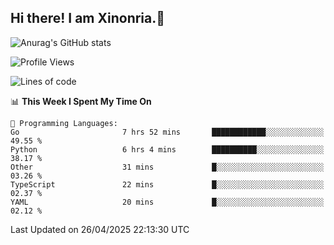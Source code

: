 ## Hi there! I am Xinonria.👋

![Anurag's GitHub stats](https://status-git-main-xinonrias-projects-f26540e3.vercel.app/api?username=xinonria&hide=stars,issues)

<!--START_SECTION:waka-->
![Profile Views](http://img.shields.io/badge/Profile%20Views-0-blue)

![Lines of code](https://img.shields.io/badge/From%20Hello%20World%20I%27ve%20Written-2.6%20million%20lines%20of%20code-blue)

📊 **This Week I Spent My Time On** 

```text
💬 Programming Languages: 
Go                       7 hrs 52 mins       ████████████░░░░░░░░░░░░░   49.55 % 
Python                   6 hrs 4 mins        ██████████░░░░░░░░░░░░░░░   38.17 % 
Other                    31 mins             █░░░░░░░░░░░░░░░░░░░░░░░░   03.26 % 
TypeScript               22 mins             █░░░░░░░░░░░░░░░░░░░░░░░░   02.37 % 
YAML                     20 mins             █░░░░░░░░░░░░░░░░░░░░░░░░   02.12 % 
```


 Last Updated on 26/04/2025 22:13:30 UTC
<!--END_SECTION:waka-->

<!--
**xinonria/xinonria** is a ✨ _special_ ✨ repository because its `README.md` (this file) appears on your GitHub profile.

Here are some ideas to get you started:

- 🔭 I’m currently working on ...
- 🌱 I’m currently learning ...
- 👯 I’m looking to collaborate on ...
- 🤔 I’m looking for help with ...
- 💬 Ask me about ...
- 📫 How to reach me: ...
- 😄 Pronouns: ...
- ⚡ Fun fact: ...
-->
